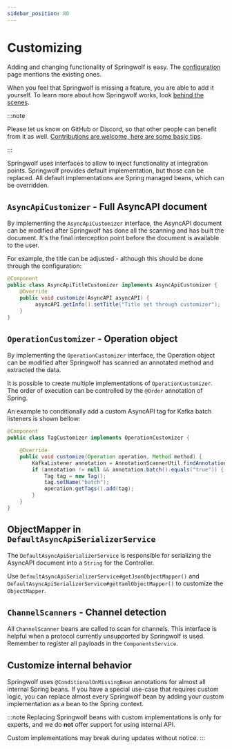 ```yaml
---
sidebar_position: 80
---
```


# Customizing

Adding and changing functionality of Springwolf is easy.
The [configuration](../configuration/configuration.mdx) page mentions the existing ones.

When you feel that Springwolf is missing a feature, you are able to add it yourself.
To learn more about how Springwolf works, look [behind the scenes](../behind-the-scenes.md).

:::note
<!-- vale Microsoft.We = NO -->
Please let us know on GitHub or Discord, so that other people can benefit from it as well.
[Contributions are welcome, here are some basic tips](https://github.com/springwolf/springwolf-core/blob/master/CONTRIBUTING.md).
<!-- vale Microsoft.We = YES -->
:::

Springwolf uses interfaces to allow to inject functionality at integration points.
Springwolf provides default implementation, but those can be replaced.
All default implementations are Spring managed beans, which can be overridden.

## `AsyncApiCustomizer` - Full AsyncAPI document

By implementing the `AsyncApiCustomizer` interface, the AsyncAPI document can be modified after Springwolf has done all the scanning and has built the document.
It's the final interception point before the document is available to the user.

For example, the title can be adjusted - although this should be done through the configuration:

```java
@Component
public class AsyncApiTitleCustomizer implements AsyncApiCustomizer {
    @Override
    public void customize(AsyncAPI asyncAPI) {
         asyncAPI.getInfo().setTitle("Title set through customizer");
    }
}
```

## `OperationCustomizer` - Operation object

By implementing the `OperationCustomizer` interface, the Operation object can be modified after Springwolf has scanned an
annotated method and extracted the data.

It is possible to create multiple implementations of `OperationCustomizer`.
The order of execution can be controlled by the `@Order` annotation of Spring.

An example to conditionally add a custom AsyncAPI tag for Kafka batch listeners is shown bellow:

```java
@Component
public class TagCustomizer implements OperationCustomizer {

    @Override
    public void customize(Operation operation, Method method) {
        KafkaListener annotation = AnnotationScannerUtil.findAnnotation(KafkaListener.class, method);
        if (annotation != null && annotation.batch().equals("true")) {
            Tag tag = new Tag();
            tag.setName("batch");
            operation.getTags().add(tag);
        }
    }
}
```

## ObjectMapper in `DefaultAsyncApiSerializerService`

The `DefaultAsyncApiSerializerService` is responsible for serializing the AsyncAPI document into a `String` for the Controller.

Use `DefaultAsyncApiSerializerService#getJsonObjectMapper()` and `DefaultAsyncApiSerializerService#getYamlObjectMapper()` to customize the `ObjectMapper`.

## `ChannelScanners` - Channel detection

All `ChannelScanner` beans are called to scan for channels.
This interface is helpful when a protocol currently unsupported by Springwolf is used.
Remember to register all payloads in the `ComponentsService`.

## Customize internal behavior  

Springwolf uses `@ConditionalOnMissingBean` annotations for almost all internal Spring beans.
If you have a special use-case that requires custom logic,
you can replace almost every Springwolf bean by adding your custom implementation as a bean to the Spring context.

:::note
Replacing Springwolf beans with custom implementations is only for experts,
and we do **not** offer support for using internal API.

Custom implementations may break during updates without notice.
:::
